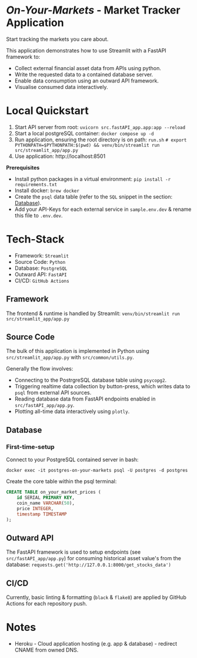 # <i>On-Your-Markets</i> - Market Tracker Application
Start tracking the markets you care about.

This application demonstrates how to use Streamlit with a FastAPI framework to:
- Collect external financial asset data from APIs using python.
- Write the requested data to a contained database server.
- Enable data consumption using an outward API framework.
- Visualise consumed data interactively.

# Local Quickstart
1. Start API server from root: `uvicorn src.fastAPI_app.app:app --reload`
2. Start a local postgreSQL container: `docker compose up -d`
3. Run application, ensuring the root directory is on path: `run.sh` `# export PYTHONPATH=$PYTHONPATH:$(pwd) && venv/bin/streamlit run src/streamlit_app/app.py`
4. Use application: http://localhost:8501
 
<b>Prerequisites</b>
- Install python packages in a virtual environment: `pip install -r requirements.txt`
- Install docker: `brew docker`
- Create the `psql` data table (refer to the `SQL` snippet in the section: [Database](#Database)).
- Add your API-Keys for each external service in `sample.env.dev` & rename this file to `.env.dev`.

# Tech-Stack
- Framework: `Streamlit`
- Source Code: `Python`
- Database: `PostgreSQL`
- Outward API: `FastAPI`
- CI/CD: `GitHub Actions`

## Framework
The frontend & runtime is handled by Streamlit: `venv/bin/streamlit run src/streamlit_app/app.py`

## Source Code
The bulk of this application is implemented in Python using `src/streamlit_app/app.py` with `src/common/utils.py`. 

Generally the flow involves:
- Connecting to the PostrgreSQL database table using `psycopg2`.
- Triggering realtime data collection by button-press, which writes data to `psql` from external API sources.
- Reading database data from FastAPI endpoints enabled in `src/fastAPI_app/app.py`.
- Plotting all-time data interactively using `plotly`.

## Database
### First-time-setup
 Connect to your PostgreSQL contained server in bash:
```shell
docker exec -it postgres-on-your-markets psql -U postgres -d postgres
```

Create the core table within the psql terminal:
```sql
CREATE TABLE on_your_market_prices (
    id SERIAL PRIMARY KEY,
    coin_name VARCHAR(50),
    price INTEGER,
    timestamp TIMESTAMP
);
```

## Outward API
The FastAPI framework is used to setup endpoints (see `src/fastAPI_app/app.py`) for consuming historical asset value's from the database:
`requests.get('http://127.0.0.1:8000/get_stocks_data')`

## CI/CD
Currently, basic linting & formatting (`black` & `flake8`) are applied by GitHub Actions for each repository push.


# Notes
- Heroku - Cloud application hosting (e.g. app & database) - redirect CNAME from owned DNS.
